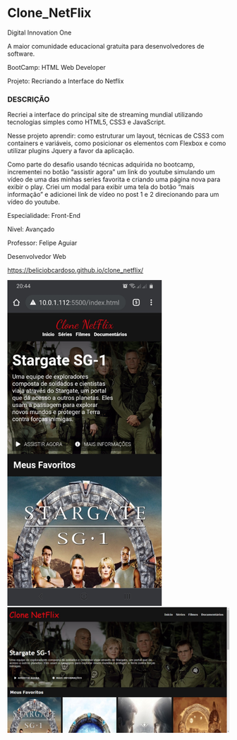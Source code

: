 <h1>Clone_NetFlix</h1>

<p>Digital Innovation One</p>

<p>A maior comunidade educacional gratuita para desenvolvedores de software.</p>

<p>BootCamp: HTML Web Developer</p>
<p>Projeto: Recriando a Interface do Netflix</p>

<h3>DESCRIÇÃO</h3>
<p>Recriei a interface do principal site de streaming mundial utilizando tecnologias simples como HTML5, CSS3 e JavaScript.</p>
<p>Nesse projeto aprendir: como estruturar um layout, técnicas de CSS3 com containers e variáveis, como posicionar os elementos com Flexbox e como utilizar plugins Jquery a favor da aplicação.</p>
<p>Como parte do desafio usando técnicas adquirida no bootcamp, incrementei no botão “assistir agora” um link do youtube simulando um vídeo de uma das minhas series favorita e criando uma página nova para exibir o play. Criei um modal para exibir uma tela do botão “mais informação” e adicionei link de vídeo no post 1 e 2 direcionando para um vídeo do youtube.</p>

<p>Especialidade: Front-End</p>
<p>Nivel: Avançado</p>
<p>Professor: Felipe Aguiar</p>
<p>Desenvolvedor Web</p>

https://beliciobcardoso.github.io/clone_netflix/

<img src="./img/Screenshot_1.jpg" width="350">
<img src="./img/Screenshot_2.jpg" width="600">
